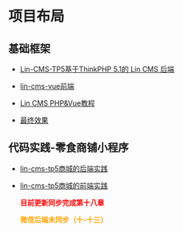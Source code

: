 # 项目布局

## 基础框架

-  [Lin-CMS-TP5基于ThinkPHP 5.1的 Lin CMS 后端](https://github.com/ChenJinchuang/lin-cms-tp5)

-  [lin-cms-vue前端](https://github.com/TaleLin/lin-cms-vue)

-  [Lin CMS PHP&Vue教程](https://course.talelin.com/lin/lin-cms-php/)

- [最终效果](http://chanmeifei.cn/lin/about)

## 代码实践-零食商铺小程序

- [lin-cms-tp5商城的后端实践](https://github.com/mumozi/lin-cms-tp5-shop)

- [lin-cms-tp5商城的前端实践](https://github.com/mumozi/lin-cms-vue-shop) 

  **<font color="red">目前更新同步完成第十八章 </font>**

  **<font color="orange">微信后端未同步（十-十三） </font>**

